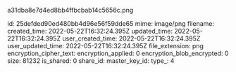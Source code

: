 a31dba8e7d4ed8bb4ffbcbab14c5656c.png

id: 25defded90ed480bb4d96e56f59dde65
mime: image/png
filename: 
created_time: 2022-05-22T16:32:24.395Z
updated_time: 2022-05-22T16:32:24.395Z
user_created_time: 2022-05-22T16:32:24.395Z
user_updated_time: 2022-05-22T16:32:24.395Z
file_extension: png
encryption_cipher_text: 
encryption_applied: 0
encryption_blob_encrypted: 0
size: 81232
is_shared: 0
share_id: 
master_key_id: 
type_: 4